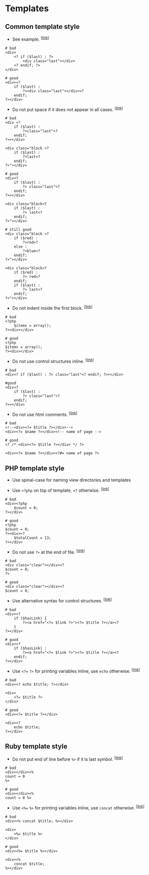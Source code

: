 # Templates

## Common template style

* <a name="template-style"></a>See example. <sup>[[link](#template-style)]</sup>
```HTML+PHP
# bad
<div>
    <? if ($last) : ?>
        <div class="last"></div>
    <? endif; ?>
</div>

# good
<div><?
    if ($last) :
        ?><div class="last"></div><?
    endif;
?></div>
```

* <a name="redundant-spaces"></a> Do not put space if it does not appear in all cases. <sup>[[link](#redundant-spaces)]</sup>
```HTML+PHP
# bad
<div <?
    if ($last) :
        ?>class="last"<?
    endif;
?>></div>

<div class="block <?
    if ($last) :
        ?>last<?
    endif;
?>"></div>

# good
<div<?
    if ($last) :
        ?> class="last"<?
    endif;
?>></div>

<div class="block<?
    if ($last) :
        ?> last<?
    endif;
?>"></div>

# still good
<div class="block <?
    if ($red) :
        ?>red<?
    else :
        ?>blue<?
    endif;
?>"></div>

<div class="block<?
    if ($red) :
        ?> red<?
    endif;
    if ($last) :
        ?> last<?
    endif;
?>"></div>
```

* <a name="first-block-indent"></a> Do not indent inside the first block. <sup>[[link](#first-block-indent)]</sup>
```HTML+PHP
# bad
<?php
    $items = array();
?><div></div>

# good
<?php
$items = array();
?><div></div>
```


* <a name="inline-control-structures"></a> Do not use control structures inline. <sup>[[link](#inline-control-structures)]</sup>
```HTML+PHP
# bad
<div<? if ($last) : ?> class="last"<? endif; ?>></div>

#good
<div<?
    if ($last) :
        ?> class="last"<?
    endif;
?>></div>
```

* <a name="html-comments"></a> Do not use html comments. <sup>[[link](#html-comments)]</sup>
```HTML+PHP
# bad
<!--<div><?= $title ?></div>-->
<div><?= $name ?></div><!-- name of page -->

# good
<? /* <div><?= $title ?></div> */ ?>

<div><?= $name ?></div><?#= name of page ?>
```

## PHP template style
- Use spinal-case for naming view directories and templates

* <a name="php-tag"></a> Use `<?php` on top of template, `<?` otherwise. <sup>[[link](#php-tag)]</sup>
```HTML+PHP
# bad
<div><?php
    $count = 0;
?></div>

# good
<?php
$count = 0;
?><div><?
    $totalCount = 13;
?></div>
```

* <a name="php-closing-tag"></a> Do not use `?>` at the end of file. <sup>[[link](#php-closing-tag)]</sup>
```HTML+PHP
# bad
<div class="clear"></div><?
$count = 0;
?>

# good
<div class="clear"></div><?
$count = 0;
```

* <a name="alternative-control-structures"></a> Use alternative syntax for control structures. <sup>[[link](#alternative-control-structures)]</sup>
```HTML+PHP
# bad
<div><?
    if ($hasLink) {
        ?><a href="<?= $link ?>"><?= $title ?></a><?
    }
?></div>

# good
<div><?
    if ($hasLink) :
        ?><a href="<?= $link ?>"><?= $title ?></a><?
    endif;
?></div>
```

* <a name="php-prinitng-variables"></a> Use `<?=` `?>` for printing variables inline, use `echo` otherwise. <sup>[[link](#php-prinitng-variables)]</sup>
```HTML+PHP
# bad
<div><? echo $title; ?></div>

<div>
    <?= $title ?>
</div>

# good
<div><?= $title ?></div>

<div><?
    echo $title;
?></div>
```

## Ruby template style

* <a name="ruby-closing-tag"></a> Do not put end of line before `%>` if it is last symbol. <sup>[[link](#ruby-closing-tag)]</sup>
```HTML+Ruby
# bad
<div></div><%
count = 0
%>

# good
<div></div><%
count = 0 %>
```

* <a name="ruby-prinitng-variables"></a> Use `<%=` `%>` for printing variables inline, use `concat` otherwise. <sup>[[link](#ruby-prinitng-variables)]</sup>
```HTML+Ruby
# bad
<div><% concat $title; %></div>

<div>
    <%= $title %>
</div>

# good
<div><%= $title %></div>

<div><%
    concat $title;
%></div>
```
